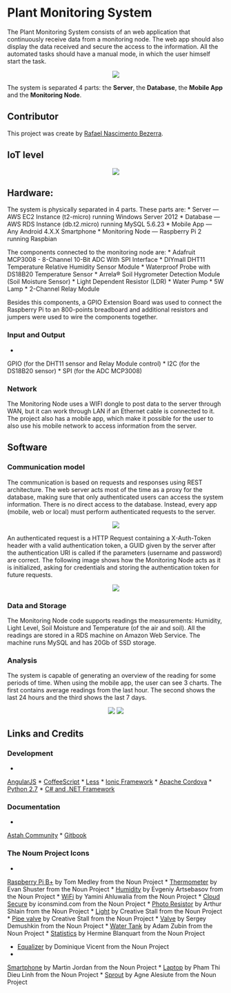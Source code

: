 # Plant Monitoring System

The Plant Monitoring System consists of an web application that continuously receive data from a monitoring node. The web app should also display the data received and secure the access to the information. All the automated tasks should have a manual mode, in which the user himself start the task.


<div style="text-align:center"><img src ="https://github.com/rafaelbezerra-dev/PlantMonitoringSystem/blob/master/doc/project.min.jpg" /></div>

The system is separated 4 parts: the **Server**, the **Database**, the **Mobile App** and the **Monitoring Node**.

## Contributor
This project was create by [Rafael Nascimento Bezerra](https://github.com/rafaelbezerra-dev).

## IoT level
<div style="text-align:center"><img src ="https://github.com/rafaelbezerra-dev/PlantMonitoringSystem/blob/master/doc/iot_level.min.jpg" /></div>

## Hardware: 

The system is physically separated in 4 parts. These parts are:
* 
Server ― AWS EC2 Instance (t2-micro) running Windows Server 2012
* 
Database ― AWS RDS Instance (db.t2.micro) running MySQL 5.6.23
* 
Mobile App ― Any Android 4.X.X Smartphone
* 
Monitoring Node ― Raspberry Pi 2 running Raspbian

The components connected to the monitoring node are:
* 
Adafruit MCP3008 - 8-Channel 10-Bit ADC With SPI Interface
* 
DIYmall DHT11 Temperature Relative Humidity Sensor Module
* 
Waterproof Probe with DS18B20 Temperature Sensor
* 
Arrela® Soil Hygrometer Detection Module (Soil Moisture Sensor)
* 
Light Dependent Resistor (LDR)
* 
Water Pump
* 
5W Lamp
* 
2-Channel Relay Module

Besides this components, a GPIO Extension Board was used to connect the Raspberry Pi to an 800-points breadboard and additional resistors and jumpers were used to wire the components together.

### Input and Output
* 
GPIO (for the DHT11 sensor and Relay Module control)
* 
I2C (for the DS18B20 sensor)
* 
SPI (for the ADC MCP3008)

### Network
The Monitoring Node uses a WIFI dongle to post data to the server through WAN, but it can work through LAN if an Ethernet cable is connected to it. The project also has a mobile app, which make it possible for the user to also use his mobile network to access information from the server.

## Software

### Communication model
The communication is based on requests and responses using REST architecture. The web server acts most of the time as a proxy for the database, making sure that only authenticated users can access the system information. There is no direct access to the database. Instead, every app (mobile, web or local) must perform authenticated requests to the server.

<div style="text-align:center"><img src ="https://github.com/rafaelbezerra-dev/PlantMonitoringSystem/blob/master/doc/server_communication.png" /></div>


An authenticated request is a HTTP Request containing a X-Auth-Token header with a valid authentication token, a GUID given by the server after the authentication URI is called if the parameters (username and password) are correct. The following image shows how the Monitoring Node acts as it is initialized, asking for credentials and storing the authentication token for future requests.

<div style="text-align:center"><img src ="https://github.com/rafaelbezerra-dev/PlantMonitoringSystem/blob/master/doc/activity_diagram.jpg" /></div>


### Data and Storage
The Monitoring Node code supports readings the measurements: Humidity, Light Level, Soil Moisture and Temperature (of the air and soil). All the readings are stored in a RDS machine on Amazon Web Service. The machine runs MySQL and has 20Gb of SSD storage.

### Analysis
The system is capable of generating an overview of the reading for some periods of time. When using the mobile app, the user can see 3 charts. The first contains average readings from the last hour. The second shows the last 24 hours and the third shows the last 7 days.


<div style="text-align:center">
<img src ="https://github.com/rafaelbezerra-dev/PlantMonitoringSystem/blob/master/doc/charts_screenshot_2.png" />
<img src ="https://github.com/rafaelbezerra-dev/PlantMonitoringSystem/blob/master/doc/charts_screenshot_1.png" />
</div>


## Links and Credits 

### Development
* 
[AngularJS](https://angularjs.org/)
* 
[CoffeeScript](http://coffeescript.org/)
* 
[Less](http://lesscss.org/)
* 
[Ionic Framework](http://ionicframework.com/)
* 
[Apache Cordova](https://cordova.apache.org/)
* 
[Python 2.7](https://www.python.org/download/releases/2.7/)
* 
[C# and .NET Framework](https://msdn.microsoft.com/pt-br/library/z1zx9t92.aspx)

### Documentation
* 
[Astah Community](http://astah.net/editions/community)
* 
[Gitbook](https://www.gitbook.com/)

### The Noum Project Icons
* 
[Raspberry Pi B+](https://thenounproject.com/fredley/collection/raspberry-pi/?oq=raspberry&cidx=0&i=139697) by Tom Medley from the Noun Project
* 
[Thermometer](https://thenounproject.com/search/?q=temperature&i=100988) by Evan Shuster from the Noun Project
* 
[Humidity](https://thenounproject.com/search/?q=Humidity&i=102422) by Evgeniy Artsebasov from the Noun Project
* 
[WiFi](https://thenounproject.com/search/?q=signal&i=117221) by Yamini Ahluwalia from the Noun Project
* 
[Cloud Secure](https://thenounproject.com/imicons/collection/cloud/?oq=cloud&cidx=0&i=68230) by iconsmind.com from the Noun Project
* 
[Photo Resistor](https://thenounproject.com/search/?q=resistor&i=120881) by Arthur Shlain from the Noun Project
* 
[Light](https://thenounproject.com/search/?q=led+light&i=115381) by Creative Stall from the Noun Project
* 
[Pipe valve](https://thenounproject.com/search/?q=water+pipe&i=175810) by Creative Stall from the Noun Project
* 
[Valve](https://thenounproject.com/search/?q=water+supply&i=119129) by Sergey Demushkin from the Noun Project
* 
[Water Tank](https://thenounproject.com/search/?q=water+reservoir&i=173863) by Adam Zubin from the Noun Project
* 
[Statistics](https://thenounproject.com/search/?q=statistics&i=155834) by Hermine Blanquart from the Noun Project
* [Equalizer](https://thenounproject.com/search/?q=equalizer&i=146796) by Dominique Vicent from the Noun Project
* 
[Smartphone](https://thenounproject.com/search/?q=cell+phone&i=32550) by Martin Jordan from the Noun Project
* 
[Laptop](https://thenounproject.com/search/?q=pc&i=25782) by Pham Thi Dieu Linh from the Noun Project
* 
[Sprout](https://thenounproject.com/search/?q=plant&i=145902) by Agne Alesiute from the Noun Project


